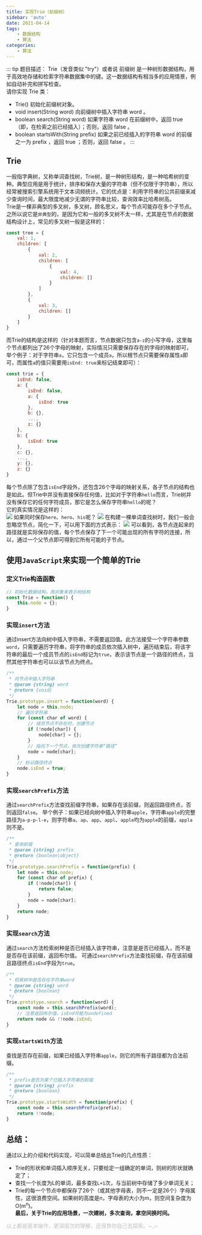 ```yaml
---
title: 实现Trie（前缀树）
sidebar: 'auto'
date: 2021-04-14
tags:
    - 数据结构
    - 算法
categories:
    - 算法
---
```


::: tip 题目描述：
Trie（发音类似 "try"）或者说 前缀树 是一种树形数据结构，用于高效地存储和检索字符串数据集中的键。这一数据结构有相当多的应用情景，例如自动补完和拼写检查。  
请你实现 Trie 类：  
- Trie() 初始化前缀树对象。
- void insert(String word) 向前缀树中插入字符串 word 。
- boolean search(String word) 如果字符串 word 在前缀树中，返回 true（即，在检索之前已经插入）；否则，返回 false 。
- boolean startsWith(String prefix) 如果之前已经插入的字符串 word 的前缀之一为 prefix ，返回 true ；否则，返回 false 。
:::

## Trie
一般指字典树，又称单词查找树，Trie树，是一种树形结构，是一种哈希树的变种。典型应用是用于统计，排序和保存大量的字符串（但不仅限于字符串），所以经常被搜索引擎系统用于文本词频统计。它的优点是：利用字符串的公共前缀来减少查询时间，最大限度地减少无谓的字符串比较，查询效率比哈希树高。  
Trie是一棵非典型的多叉树，多叉树，顾名思义，每个节点可能存在多个子节点。之所以说它是`非典型`的，是因为它和一般的多叉树不太一样，尤其是在节点的数据结构设计上，常见的多叉树一般是这样的：  
```javascript
const tree = {
    val: 1,
    children: [
        {
            val: 2,
            children: [
                {
                    val: 4,
                    children: []
                }
            ]
        },
        {
            val: 3,
            children: []
        }
    ]
}
```
而Trie的结构是这样的（针对本题而言，节点数据只包含`a-z`的小写字母，这里每个节点都列出了26个字母的映射，实际情况只需要保存存在的字母的映射即可，举个例子：对于字符串`a`，它只包含一个成员`a`，所以根节点只需要保存属性`a`即可，而属性`a`的值只需要用`isEnd: true`来标记结束即可）：  
```javascript
const trie = {
    isEnd: false,
    a: {
        isEnd: false,
        a: {
            isEnd: true
        },
        b: {},
        ...,
        z: {}
    },
    b: {
        isEnd: true
    },
    c: {},
    ...,
    y: {},
    z: {}
}
```
每个节点除了包含`isEnd`字段外，还包含26个字母的映射关系，各子节点的结构也是如此。但Trie中并没有直接保存任何值，比如对于字符串`hello`而言，Trie树并没有保存它的任何字符成员，那它是怎么保存字符串`hello`的呢？  
它的真实情况是这样的：  
![](../../../assets/images/blogs/front-end/algorithm/trie-1.png)
如果同时保存`here`、`hero`、`his`呢？
![](../../../assets/images/blogs/front-end/algorithm/trie-2.png)
在构建一棵单词查找树时，我们一般会忽略空节点，简化一下，可以用下面的方式表示：
![](../../../assets/images/blogs/front-end/algorithm/trie-3.png)
可以看到，各节点连起来的路径就是实际保存的值，每个节点保存了下一个可能出现的所有字符的连接，所以，通过一个父节点即可得到它所有可能的子节点。

## 使用`JavaScript`来实现一个简单的Trie

### 定义Trie构造函数
```javascript
// 初始化数据结构，用对象来表示树结构
const Trie = function() {
    this.node = {};
}
```

### 实现`insert`方法
通过insert方法向树中插入字符串，不需要返回值。此方法接受一个字符串参数`word`，只需要遍历字符串，将字符串的成员依次插入树中，遍历结束后，将该字符串的最后一个成员节点的`isEnd`标记为`true`，表示该节点是一个路径的终点，当然其他字符串也可以以该节点为终点。
```javascript
/**
 * 向节点中插入字符串
 * @param {string} word
 * @return {void}
 */
Trie.prototype.insert = function(word) {
    let node = this.node;
    // 遍历字符串
    for (const char of word) {
        // 成员节点不存在时，创建节点
        if (!node[char]) {
            node[char] = {};
        }
        // 指向下一个节点，依次创建字符串“路径”
        node = node[char];
    }
    // 标记路径终点
    node.isEnd = true;
}
```

### 实现`searchPrefix`方法
通过`searchPrefix`方法查找前缀字符串，如果存在该前缀，则返回路径终点，否则返回`false`。
举个例子：如果已经向树中插入字符串`apple`，字符串`apple`的完整路径为`a-p-p-l-e`，则字符串`a`、`ap`、`app`、`appl`、`apple`均为`apple`的前缀，`appla`则不是。
```javascript
/**
 * 查询前缀
 * @param {string} prefix
 * @return {boolean|object}
 */
Trie.prototype.searchPrefix = function(prefix) {
    let node = this.node;
    for (const char of prefix) {
        if (!node[char]) {
            return false;
        }
        node = node[char];
    }
    return node;
}
```

### 实现`search`方法
通过`search`方法检索树种是否已经插入该字符串，注意是是否已经插入，而不是是否存在该前缀，返回布尔值。
可通过`searchPrefix`方法查找前缀，存在该前缀且路径终点`isEnd`字段为`true`。
```javascript
/**
 * 检索树中是否存在字符串word
 * @param {string} word
 * @return {boolean}
 */
Trie.prototype.search = function(word) {
    const node = this.searchPrefix(word);
    // 注意返回布尔值，isEnd可能为undefined
    return node && !!node.isEnd;
}
```

### 实现`startsWith`方法
查找是否存在前缀，如果已经插入字符串`apple`，则它的所有子路径都为合法前缀。
```javascript
/**
 * prefix是否为某个已插入字符串的前缀
 * @param {string} prefix
 * @return {boolean}
 */
Trie.prototype.startsWidth = function(prefix) {
    const node = this.searchPrefix(prefix);
    return !!node;
}
```

## 总结：
通过以上的介绍和代码实现，可以简单总结出Trie的几点性质：
- Trie的形状和单词插入顺序无关，只要给定一组确定的单词，则树的形状就确定了；
- 查找一个长度为L的单词，最多查找`L+1`次，与当前树中存储了多少单词无关；
- Trie的每一个节点中都保存了26个（或其他字母表，则不一定是26个）字母属性，这很浪费空间。如果树的高度是n，字母表的大小为m，则空间复杂度为O(m<sup>n</sup>)。  
<strong>最后，关于Trie的应用场景，一次建树，多次查询，拿空间换时间。</strong>  
  
  
<font color="#bfbfbf">以上都是基本操作，更深层次的理解，还得靠你自己去探索。~_~</font>
